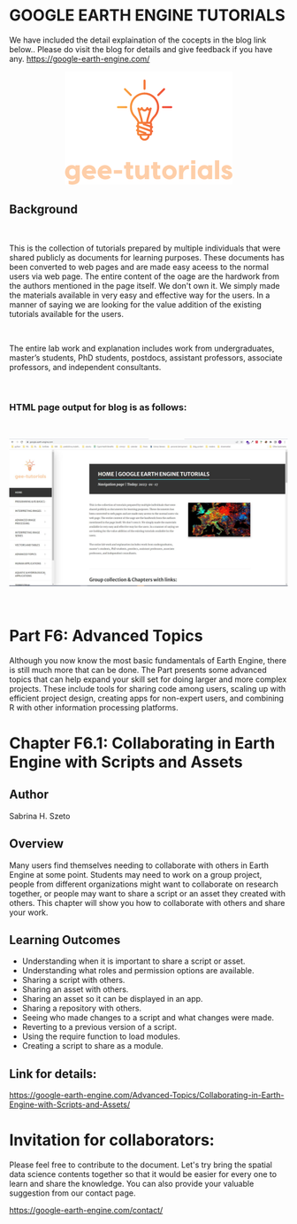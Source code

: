 # GOOGLE EARTH ENGINE TUTORIALS

We have included the detail explaination of the cocepts in the blog link below.. Please do visit the blog for details and give feedback if you have any.
https://google-earth-engine.com/

<p align="center">
    <img src = '../../../logo.png' class="center">
</p>


## Background
<br>

This is the collection of tutorials prepared by multiple individuals that were shared publicly as documents for learning purposes. These documents has been converted to web pages and are made easy aceess to the normal users via web page. The entire content of the oage are the hardwork from the authors mentioned in the page itself. We don't own it. We simply made the materials available in very easy and effective way for the users. In a manner of saying we are looking for the value addition of the existing tutorials available for the users.

<br>

The entire lab work and explanation includes work from undergraduates, master’s students, PhD students, postdocs, assistant professors, associate professors, and independent consultants.

<br>

### HTML page output for blog is as follows:
<br>
<p align="center">
    <img src = '../../../gee-tutorials.jpg' class="center">
</p>
<br>


# Part F6: Advanced Topics

Although you now know the most basic fundamentals of Earth Engine, there is still much more that can be done. The Part presents some advanced topics that can help expand your skill set for doing larger and more complex projects. These include tools for sharing code among users, scaling up with efficient project design, creating apps for non-expert users, and combining R with other information processing platforms.

# Chapter F6.1: Collaborating in Earth Engine with Scripts and Assets
## Author
Sabrina H. Szeto



## Overview
Many users find themselves needing to collaborate with others in Earth Engine at some point. Students may need to work on a group project, people from different organizations might want to collaborate on research together, or people may want to share a script or an asset they created with others. This chapter will show you how to collaborate with others and share your work.


## Learning Outcomes
 - Understanding when it is important to share a script or asset.
 - Understanding what roles and permission options are available.
 - Sharing a script with others.
 - Sharing an asset with others.
 - Sharing an asset so it can be displayed in an app.
 - Sharing a repository with others.
 - Seeing who made changes to a script and what changes were made.
 - Reverting to a previous version of a script.
 - Using the require function to load modules.
 - Creating a script to share as a module.

## Link for details:
https://google-earth-engine.com/Advanced-Topics/Collaborating-in-Earth-Engine-with-Scripts-and-Assets/

# Invitation for collaborators:
Please feel free to contribute to the document. Let's try bring the spatial data science contents together so that it would be easier for every one to learn and share the knowledge. You can also provide your valuable suggestion from our contact page.

https://google-earth-engine.com/contact/
